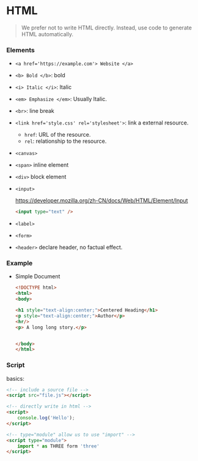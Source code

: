 # HTML

> We prefer not to write HTML directly. Instead, use code to generate HTML automatically.


### Elements

* `<a href='https://example.com'> Website </a>`
* `<b> Bold </b>`: bold
* `<i> Italic </i>`: Italic
* `<em> Emphasize </em>`: Usually Italic.
* `<br>`: line break

* `<link href='style.css' rel='stylesheet'>`: link a external resource.
  * `href`: URL of the resource.
  * `rel`: relationship to the resource. 

* `<canvas>`
* `<span>` inline element
* `<div>` block element

* `<input>`

  https://developer.mozilla.org/zh-CN/docs/Web/HTML/Element/Input

  ```html
  <input type="text" />
  ```

* `<label>`
* `<form>`

* `<header>` declare header, no factual effect.


### Example

* Simple Document

  ```html
  <!DOCTYPE html>
  <html>
  <body>
  
  <h1 style="text-align:center;">Centered Heading</h1>
  <p style="text-align:center;">Author</p>
  <hr/>
  <p> A long long story.</p>
  
  
  </body>
  </html>
  ```

  


### Script

basics:

```html
<!-- include a source file -->
<script src="file.js"></script>

<!-- directly write in html -->
<script>
    console.log('Hello');
</script>

<!-- type="module" allow us to use "import" -->
<script type="module">
    import * as THREE form 'three'
</script>
```


